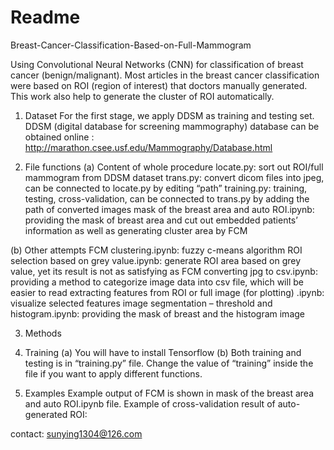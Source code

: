 # Readme

Breast-Cancer-Classification-Based-on-Full-Mammogram

Using Convolutional Neural Networks (CNN) for classification of breast cancer (benign/malignant). 
Most articles in the breast cancer classification were based on ROI (region of interest) that doctors manually generated. This work also help to generate the cluster of ROI automatically.

1.	Dataset
For the first stage, we apply DDSM as training and testing set. DDSM (digital database for screening mammography) database can be obtained online : http://marathon.csee.usf.edu/Mammography/Database.html

2.	File functions
(a)	Content of whole procedure
locate.py: sort out ROI/full mammogram from DDSM dataset
trans.py: convert dicom files into jpeg, can be connected to locate.py by editing “path”
training.py: training, testing, cross-validation, can be connected to trans.py by adding the path of converted images
mask of the breast area and auto ROI.ipynb: providing the mask of breast area and cut out embedded patients’ information as well as generating cluster area by FCM

(b)	Other attempts
FCM clustering.ipynb: fuzzy c-means algorithm
ROI selection based on grey value.ipynb: generate ROI area based on grey value, yet its result is not as satisfying as FCM
converting jpg to csv.ipynb: providing a method to categorize image data into csv file, which will be easier to read
extracting features from ROI or full image (for plotting) .ipynb: visualize selected features
image segmentation – threshold and histogram.ipynb: providing the mask of breast and the histogram image

3.	Methods


4.	Training 
(a)	You will have to install Tensorflow
(b)	Both training and testing is in “training.py” file. Change the value of “training” inside the file if you want to apply different functions.

5.	Examples
Example output of FCM is shown in mask of the breast area and auto ROI.ipynb file.
Example of cross-validation result of auto-generated ROI:


contact: sunying1304@126.com

